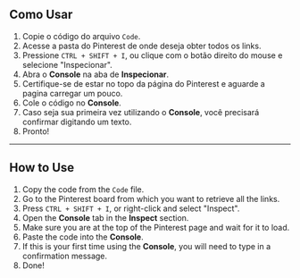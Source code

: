 ## Como Usar

1. Copie o código do arquivo `Code`.
2. Acesse a pasta do Pinterest de onde deseja obter todos os links.
3. Pressione `CTRL + SHIFT + I`, ou clique com o botão direito do mouse e selecione "Inspecionar".
4. Abra o **Console** na aba de **Inspecionar**.
5. Certifique-se de estar no topo da página do Pinterest e aguarde a pagina carregar um pouco.
6. Cole o código no **Console**.
7. Caso seja sua primeira vez utilizando o **Console**, você precisará confirmar digitando um texto.
8. Pronto!

---

## How to Use

1. Copy the code from the `Code` file.
2. Go to the Pinterest board from which you want to retrieve all the links.
3. Press `CTRL + SHIFT + I`, or right-click and select "Inspect".
4. Open the **Console** tab in the **Inspect** section.
5. Make sure you are at the top of the Pinterest page and wait for it to load.
6. Paste the code into the **Console**.
7. If this is your first time using the **Console**, you will need to type in a confirmation message.
8. Done!
